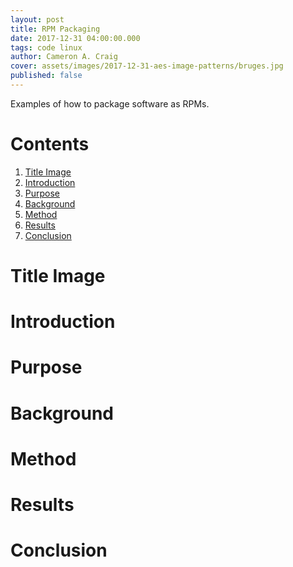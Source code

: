 ```yaml
---
layout: post
title: RPM Packaging
date: 2017-12-31 04:00:00.000
tags: code linux
author: Cameron A. Craig
cover: assets/images/2017-12-31-aes-image-patterns/bruges.jpg
published: false
---
```


Examples of how to package software as RPMs.

<a name="contents"></a>
# Contents

<ol>
<li><a href="#title-image">Title Image</a></li>
<li><a href="#introduction">Introduction</a></li>
<li><a href="#purpose">Purpose</a></li>
<li><a href="#background">Background</a></li>
<li><a href="#method">Method</a></li>
<li><a href="#results">Results</a></li>
<li><a href="#conclusion">Conclusion</a></li>
</ol>

<a name="title-image"></a>
# Title Image

<a name="introduction"></a>
# Introduction

<a name="purpose"></a>
# Purpose

<a name="background"></a>
# Background

<a name="method"></a>
# Method

<a name="results"></a>
# Results

<a name="conclusion"></a>
# Conclusion
